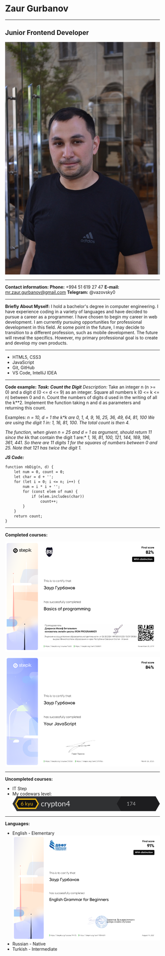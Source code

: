 # Zaur Gurbanov

---

## **Junior Frontend Developer**

![Моя фотка](images/avatar.jpg)

---

**Contact information:**
**Phone:** +994 51 619 27 47
**E-mail:** mr.zaur.gurbanov@gmail.com
**Telegram:** @vazovsky0

---

**Briefly About Myself:**
I hold a bachelor's degree in computer engineering. I have experience coding in a variety of languages and have decided to pursue a career as a programmer. I have chosen to begin my career in web development. I am currently pursuing opportunities for professional development in this field. At some point in the future, I may decide to transition to a different profession, such as mobile development. The future will reveal the specifics. However, my primary professional goal is to create and develop my own products.

---

- HTML5, CSS3
- JavaScript
- Git, GitHub
- VS Code, IntelliJ IDEA

---

**Code example:**
**_Task: Count the Digit_**
_Description:_
Take an integer n (n >= 0) and a digit d (0 <= d <= 9) as an integer.
Square all numbers k (0 <= k <= n) between 0 and n.
Count the numbers of digits d used in the writing of all the k\*\*2.
Implement the function taking n and d as parameters and returning this count.

Examples:
_n = 10, d = 1_
_the k\*k are 0, 1, 4, 9, 16, 25, 36, 49, 64, 81, 100_
_We are using the digit 1 in: 1, 16, 81, 100. The total count is then 4._

_The function, when given n = 25 and d = 1 as argument, should return 11 since_
*the k*k that contain the digit 1 are:\*
_1, 16, 81, 100, 121, 144, 169, 196, 361, 441._
_So there are 11 digits 1 for the squares of numbers between 0 and 25._
_Note that 121 has twice the digit 1._

**_JS Code:_**

```
function nbDig(n, d) {
    let num = 0, count = 0;
    let char = d + '';
    for (let i = 0; i <= n; i++) {
        num = i * i + '';
        for (const elem of num) {
            if (elem.includes(char))
                count++;
        }
    }
    return count;
}
```

---

**Completed courses:**

![sertificate 1](images/sertificate_1.png)

![sertificate 2](images/sertificate_2.png)

---

**Uncompleted courses:**

- IT Step
- My codewars level:
  ![codewars](images/codewars.svg)

---

**Languages:**

- English - Elementary
  ![sertificate 3](images/sertificate_3.png)
- Russian - Native
- Turkish - Intermediate
